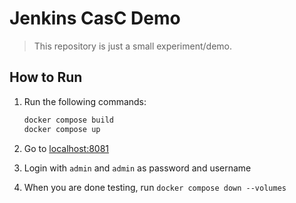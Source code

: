 # Jenkins CasC Demo

> This repository is just a small experiment/demo.

## How to Run

1. Run the following commands:

    ```bash
    docker compose build
    docker compose up
    ```

2. Go to [localhost:8081](http://localhost:8081)
3. Login with `admin` and `admin` as password and username
4. When you are done testing, run `docker compose down --volumes`
